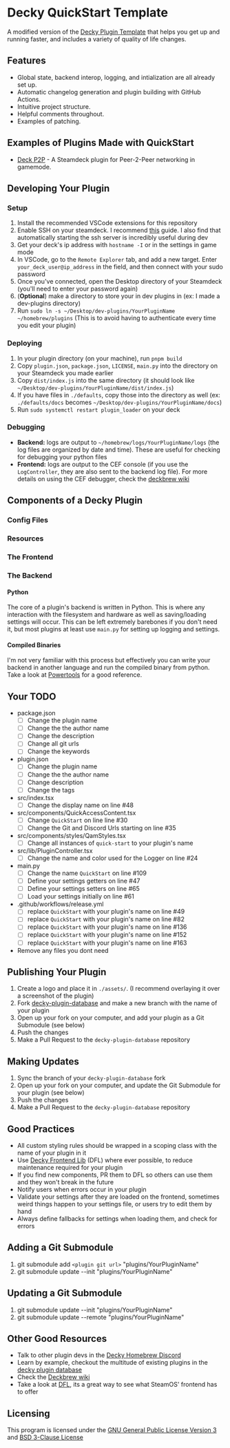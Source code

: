 # Decky QuickStart Template
A modified version of the [Decky Plugin Template](https://github.com/SteamDeckHomebrew/decky-plugin-template) that helps you get up and running faster, and includes a variety of quality of life changes.


## Features
 - Global state, backend interop, logging, and intialization are all already set up.
 - Automatic changelog generation and plugin building with GitHub Actions.
 - Intuitive project structure.
 - Helpful comments throughout.
 - Examples of patching.


## Examples of Plugins Made with QuickStart
 - [Deck P2P](https://github.com/Tormak9970/Deck-P2P) - A Steamdeck plugin for Peer-2-Peer networking in gamemode.


## Developing Your Plugin

### Setup
1. Install the recommended VSCode extensions for this repository
2. Enable SSH on your steamdeck. I recommend [this](https://shendrick.net/Gaming/2022/05/30/sshonsteamdeck.html) guide. I also find that automatically starting the ssh server is incredibly useful during dev
3. Get your deck's ip address with `hostname -I` or in the settings in game mode
4. In VSCode, go to the `Remote Explorer` tab, and add a new target. Enter `your_deck_user@ip_address` in the field, and then connect with your sudo password
5. Once you've connected, open the Desktop directory of your Steamdeck (you'll need to enter your password again)
6. (**Optional**) make a directory to store your in dev plugins in (ex: I made a dev-plugins directory)
7. Run `sudo ln -s ~/Desktop/dev-plugins/YourPluginName ~/homebrew/plugins` (This is to avoid having to authenticate every time you edit your plugin)

### Deploying
1. In your plugin directory (on your machine), run `pnpm build`
2. Copy `plugin.json`, `package.json`, `LICENSE`, `main.py` into the directory on your Steamdeck you made earlier
3. Copy `dist/index.js` into the same directory (it should look like `~/Desktop/dev-plugins/YourPluginName/dist/index.js`)
4. If you have files in `./defaults`, copy those into the directory as well (ex: `./defaults/docs` becomes `~/Desktop/dev-plugins/YourPluginName/docs`)
5. Run `sudo systemctl restart plugin_loader` on your deck

### Debugging
 - **Backend:** logs are output to `~/homebrew/logs/YourPluginName/logs` (the log files are organized by date and time). These are useful for checking for debugging your python files
 - **Frontend:** logs are output to the CEF console (if you use the `LogController`, they are also sent to the backend log file). For more details on using the CEF debugger, check the [deckbrew wiki](https://wiki.deckbrew.xyz/en/plugin-dev/cef-debugging)


## Components of a Decky Plugin

### Config Files


### Resources


### The Frontend


### The Backend

#### Python
The core of a plugin's backend is written in Python. This is where any interaction with the filesystem and hardware as well as saving/loading settings will occur. This can be left extremely barebones if you don't need it, but most plugins at least use `main.py` for setting up logging and settings.

#### Compiled Binaries
I'm not very familiar with this process but effectively you can write your backend in another language and run the compiled binary from python. Take a look at [Powertools](https://github.com/NGnius/PowerTools) for a good reference.

## Your TODO
 - package.json
   - [ ] Change the plugin name
   - [ ] Change the the author name
   - [ ] Change the description
   - [ ] Change all git urls
   - [ ] Change the keywords
 - plugin.json
   - [ ] Change the plugin name
   - [ ] Change the the author name
   - [ ] Change description
   - [ ] Change the tags
 - src/index.tsx
   - [ ] Change the display name on line #48
 - src/components/QuickAccessContent.tsx
   - [ ] Change `QuickStart` on line line #30
   - [ ] Change the Git and Discord Urls starting on line #35
 - src/components/styles/QamStyles.tsx
   - [ ] Change all instances of `quick-start` to your plugin's name
 - src/lib/PluginController.tsx
   - [ ] Change the name and color used for the Logger on line #24
 - main.py
   - [ ] Change the name `QuickStart` on line #109
   - [ ] Define your settings getters on line #47
   - [ ] Define your settings setters on line #65
   - [ ] Load your settings initially on line #61
 - .github/workflows/release.yml
   - [ ] replace `QuickStart` with your plugin's name on line #49
   - [ ] replace `QuickStart` with your plugin's name on line #82
   - [ ] replace `QuickStart` with your plugin's name on line #136
   - [ ] replace `QuickStart` with your plugin's name on line #152
   - [ ] replace `QuickStart` with your plugin's name on line #163
 - Remove any files you dont need


## Publishing Your Plugin
 1. Create a logo and place it in `./assets/`. (I recommend overlaying it over a screenshot of the plugin)
 2. Fork [decky-plugin-database](https://github.com/SteamDeckHomebrew/decky-plugin-database/fork) and make a new branch with the name of your plugin
 3. Open up your fork on your computer, and add your plugin as a Git Submodule (see below)
 4. Push the changes
 5. Make a Pull Request to the `decky-plugin-database` repository


## Making Updates
 1. Sync the branch of your `decky-plugin-database` fork
 2. Open up your fork on your computer, and update the Git Submodule for your plugin (see below)
 3. Push the changes
 4. Make a Pull Request to the `decky-plugin-database` repository


## Good Practices
 - All custom styling rules should be wrapped in a scoping class with the name of your plugin in it
 - Use [Decky Frontend Lib](https://github.com/SteamDeckHomebrew/decky-frontend-lib) (DFL) where ever possible, to reduce maintenance required for your plugin
 - If you find new components, PR them to DFL so others can use them and they won't break in the future
 - Notify users when errors occur in your plugin
 - Validate your settings after they are loaded on the frontend, sometimes weird things happen to your settings file, or users try to edit them by hand
 - Always define fallbacks for settings when loading them, and check for errors


## Adding a Git Submodule
 1. git submodule add `<plugin git url>` "plugins/YourPluginName"
 2. git submodule update --init "plugins/YourPluginName"


## Updating a Git Submodule
 1. git submodule update --init "plugins/YourPluginName"
 2. git submodule update --remote "plugins/YourPluginName"


## Other Good Resources
 - Talk to other plugin devs in the [Decky Homebrew Discord](https://decky.xyz/discord)
 - Learn by example, checkout the multitude of existing plugins in the [decky plugin database](https://github.com/SteamDeckHomebrew/decky-plugin-database)
 - Check the [Deckbrew wiki](https://wiki.deckbrew.xyz/)
 - Take a look at [DFL](https://github.com/SteamDeckHomebrew/decky-frontend-lib), its a great way to see what SteamOS' frontend has to offer

## Licensing
This program is licensed under the [GNU General Public License Version 3](https://www.gnu.org/licenses/#GPL) and [BSD 3-Clause License](https://opensource.org/license/bsd-3-clause/) <br/>
